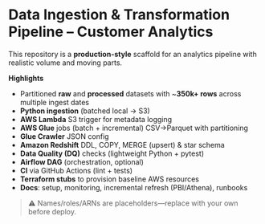 # Data Ingestion & Transformation Pipeline – Customer Analytics

This repository is a **production-style** scaffold for an analytics pipeline with realistic volume and moving parts.

**Highlights**
- Partitioned **raw** and **processed** datasets with ~**350k+ rows** across multiple ingest dates
- **Python ingestion** (batched local → S3)
- **AWS Lambda** S3 trigger for metadata logging
- **AWS Glue** jobs (batch + incremental) CSV→Parquet with partitioning
- **Glue Crawler** JSON config
- **Amazon Redshift** DDL, COPY, MERGE (upsert) & star schema
- **Data Quality (DQ)** checks (lightweight Python + pytest)
- **Airflow DAG** (orchestration, optional)
- **CI** via GitHub Actions (lint + tests)
- **Terraform stubs** to provision baseline AWS resources
- **Docs**: setup, monitoring, incremental refresh (PBI/Athena), runbooks

> ⚠️ Names/roles/ARNs are placeholders—replace with your own before deploy.
